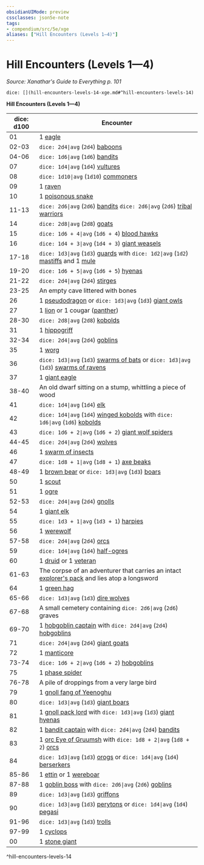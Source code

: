```yaml
---
obsidianUIMode: preview
cssclasses: json5e-note
tags:
- compendium/src/5e/xge
aliases: ["Hill Encounters (Levels 1—4)"]
---
```

# Hill Encounters (Levels 1—4)
*Source: Xanathar's Guide to Everything p. 101* 

`dice: [](hill-encounters-levels-14-xge.md#^hill-encounters-levels-14)`

**Hill Encounters (Levels 1—4)**

| dice: d100 | Encounter |
|------------|-----------|
| 01 | 1 [eagle](4-Resources/Compendium/bestiary/beast/eagle.md) |
| 02-03 | `dice: 2d4\|avg` (`2d4`) [baboons](4-Resources/Compendium/bestiary/beast/baboon.md) |
| 04-06 | `dice: 1d6\|avg` (`1d6`) [bandits](4-Resources/Compendium/bestiary/humanoid/bandit.md) |
| 07 | `dice: 1d4\|avg` (`1d4`) [vultures](4-Resources/Compendium/bestiary/beast/vulture.md) |
| 08 | `dice: 1d10\|avg` (`1d10`) [commoners](4-Resources/Compendium/bestiary/humanoid/commoner.md) |
| 09 | 1 [raven](4-Resources/Compendium/bestiary/beast/raven.md) |
| 10 | 1 [poisonous snake](4-Resources/Compendium/bestiary/beast/poisonous-snake.md) |
| 11-13 | `dice: 2d6\|avg` (`2d6`) [bandits](4-Resources/Compendium/bestiary/humanoid/bandit.md) `dice: 2d6\|avg` (`2d6`) [tribal warriors](4-Resources/Compendium/bestiary/humanoid/tribal-warrior.md) |
| 14 | `dice: 2d8\|avg` (`2d8`) [goats](4-Resources/Compendium/bestiary/beast/goat.md) |
| 15 | `dice: 1d6 + 4\|avg` (`1d6 + 4`) [blood hawks](4-Resources/Compendium/bestiary/beast/blood-hawk.md) |
| 16 | `dice: 1d4 + 3\|avg` (`1d4 + 3`) [giant weasels](4-Resources/Compendium/bestiary/beast/giant-weasel.md) |
| 17-18 | `dice: 1d3\|avg` (`1d3`) [guards](4-Resources/Compendium/bestiary/humanoid/guard.md) with `dice: 1d2\|avg` (`1d2`) [mastiffs](4-Resources/Compendium/bestiary/beast/mastiff.md) and 1 [mule](4-Resources/Compendium/bestiary/beast/mule.md) |
| 19-20 | `dice: 1d6 + 5\|avg` (`1d6 + 5`) [hyenas](4-Resources/Compendium/bestiary/beast/hyena.md) |
| 21-22 | `dice: 2d4\|avg` (`2d4`) [stirges](4-Resources/Compendium/bestiary/beast/stirge.md) |
| 23-25 | An empty cave littered with bones |
| 26 | 1 [pseudodragon](4-Resources/Compendium/bestiary/dragon/pseudodragon.md) or `dice: 1d3\|avg` (`1d3`) [giant owls](4-Resources/Compendium/bestiary/beast/giant-owl.md) |
| 27 | 1 [lion](4-Resources/Compendium/bestiary/beast/lion.md) or 1 cougar ([panther](4-Resources/Compendium/bestiary/beast/panther.md)) |
| 28-30 | `dice: 2d8\|avg` (`2d8`) [kobolds](4-Resources/Compendium/bestiary/humanoid/kobold.md) |
| 31 | 1 [hippogriff](4-Resources/Compendium/bestiary/monstrosity/hippogriff.md) |
| 32-34 | `dice: 2d4\|avg` (`2d4`) [goblins](4-Resources/Compendium/bestiary/humanoid/goblin.md) |
| 35 | 1 [worg](4-Resources/Compendium/bestiary/monstrosity/worg.md) |
| 36 | `dice: 1d3\|avg` (`1d3`) [swarms of bats](4-Resources/Compendium/bestiary/beast/swarm-of-bats.md) or `dice: 1d3\|avg` (`1d3`) [swarms of ravens](4-Resources/Compendium/bestiary/beast/swarm-of-ravens.md) |
| 37 | 1 [giant eagle](4-Resources/Compendium/bestiary/beast/giant-eagle.md) |
| 38-40 | An old dwarf sitting on a stump, whittling a piece of wood |
| 41 | `dice: 1d4\|avg` (`1d4`) [elk](4-Resources/Compendium/bestiary/beast/elk.md) |
| 42 | `dice: 1d4\|avg` (`1d4`) [winged kobolds](4-Resources/Compendium/bestiary/humanoid/winged-kobold.md) with `dice: 1d6\|avg` (`1d6`) [kobolds](4-Resources/Compendium/bestiary/humanoid/kobold.md) |
| 43 | `dice: 1d6 + 2\|avg` (`1d6 + 2`) [giant wolf spiders](4-Resources/Compendium/bestiary/beast/giant-wolf-spider.md) |
| 44-45 | `dice: 2d4\|avg` (`2d4`) [wolves](4-Resources/Compendium/bestiary/beast/wolf.md) |
| 46 | 1 [swarm of insects](4-Resources/Compendium/bestiary/beast/swarm-of-insects.md) |
| 47 | `dice: 1d8 + 1\|avg` (`1d8 + 1`) [axe beaks](4-Resources/Compendium/bestiary/beast/axe-beak.md) |
| 48-49 | 1 [brown bear](4-Resources/Compendium/bestiary/beast/brown-bear.md) or `dice: 1d3\|avg` (`1d3`) [boars](4-Resources/Compendium/bestiary/beast/boar.md) |
| 50 | 1 [scout](4-Resources/Compendium/bestiary/humanoid/scout.md) |
| 51 | 1 [ogre](4-Resources/Compendium/bestiary/giant/ogre.md) |
| 52-53 | `dice: 2d4\|avg` (`2d4`) [gnolls](4-Resources/Compendium/bestiary/humanoid/gnoll.md) |
| 54 | 1 [giant elk](4-Resources/Compendium/bestiary/beast/giant-elk.md) |
| 55 | `dice: 1d3 + 1\|avg` (`1d3 + 1`) [harpies](4-Resources/Compendium/bestiary/monstrosity/harpy.md) |
| 56 | 1 [werewolf](4-Resources/Compendium/bestiary/humanoid/werewolf.md) |
| 57-58 | `dice: 2d4\|avg` (`2d4`) [orcs](4-Resources/Compendium/bestiary/humanoid/orc.md) |
| 59 | `dice: 1d4\|avg` (`1d4`) [half-ogres](4-Resources/Compendium/bestiary/giant/half-ogre-ogrillon.md) |
| 60 | 1 [druid](4-Resources/Compendium/bestiary/humanoid/druid.md) or 1 [veteran](4-Resources/Compendium/bestiary/humanoid/veteran.md) |
| 61-63 | The corpse of an adventurer that carries an intact [explorer's pack](4-Resources/Compendium/items/explorers-pack.md) and lies atop a longsword |
| 64 | 1 [green hag](4-Resources/Compendium/bestiary/fey/green-hag.md) |
| 65-66 | `dice: 1d3\|avg` (`1d3`) [dire wolves](4-Resources/Compendium/bestiary/beast/dire-wolf.md) |
| 67-68 | A small cemetery containing `dice: 2d6\|avg` (`2d6`) graves |
| 69-70 | 1 [hobgoblin captain](4-Resources/Compendium/bestiary/humanoid/hobgoblin-captain.md) with `dice: 2d4\|avg` (`2d4`) [hobgoblins](4-Resources/Compendium/bestiary/humanoid/hobgoblin.md) |
| 71 | `dice: 2d4\|avg` (`2d4`) [giant goats](4-Resources/Compendium/bestiary/beast/giant-goat.md) |
| 72 | 1 [manticore](4-Resources/Compendium/bestiary/monstrosity/manticore.md) |
| 73-74 | `dice: 1d6 + 2\|avg` (`1d6 + 2`) [hobgoblins](4-Resources/Compendium/bestiary/humanoid/hobgoblin.md) |
| 75 | 1 [phase spider](4-Resources/Compendium/bestiary/monstrosity/phase-spider.md) |
| 76-78 | A pile of droppings from a very large bird |
| 79 | 1 [gnoll fang of Yeenoghu](4-Resources/Compendium/bestiary/fiend/gnoll-fang-of-yeenoghu.md) |
| 80 | `dice: 1d3\|avg` (`1d3`) [giant boars](4-Resources/Compendium/bestiary/beast/giant-boar.md) |
| 81 | 1 [gnoll pack lord](4-Resources/Compendium/bestiary/humanoid/gnoll-pack-lord.md) with `dice: 1d3\|avg` (`1d3`) [giant hyenas](4-Resources/Compendium/bestiary/beast/giant-hyena.md) |
| 82 | 1 [bandit captain](4-Resources/Compendium/bestiary/humanoid/bandit-captain.md) with `dice: 2d4\|avg` (`2d4`) [bandits](4-Resources/Compendium/bestiary/humanoid/bandit.md) |
| 83 | 1 [orc Eye of Gruumsh](4-Resources/Compendium/bestiary/humanoid/orc-eye-of-gruumsh.md) with `dice: 1d8 + 2\|avg` (`1d8 + 2`) [orcs](4-Resources/Compendium/bestiary/humanoid/orc.md) |
| 84 | `dice: 1d3\|avg` (`1d3`) [orogs](4-Resources/Compendium/bestiary/humanoid/orog.md) or `dice: 1d4\|avg` (`1d4`) [berserkers](4-Resources/Compendium/bestiary/humanoid/berserker.md) |
| 85-86 | 1 [ettin](4-Resources/Compendium/bestiary/giant/ettin.md) or 1 [wereboar](4-Resources/Compendium/bestiary/humanoid/wereboar.md) |
| 87-88 | 1 [goblin boss](4-Resources/Compendium/bestiary/humanoid/goblin-boss.md) with `dice: 2d6\|avg` (`2d6`) [goblins](4-Resources/Compendium/bestiary/humanoid/goblin.md) |
| 89 | `dice: 1d3\|avg` (`1d3`) [griffons](4-Resources/Compendium/bestiary/monstrosity/griffon.md) |
| 90 | `dice: 1d3\|avg` (`1d3`) [perytons](4-Resources/Compendium/bestiary/monstrosity/peryton.md) or `dice: 1d4\|avg` (`1d4`) [pegasi](4-Resources/Compendium/bestiary/celestial/pegasus.md) |
| 91-96 | `dice: 1d3\|avg` (`1d3`) [trolls](4-Resources/Compendium/bestiary/giant/troll.md) |
| 97-99 | 1 [cyclops](4-Resources/Compendium/bestiary/giant/cyclops.md) |
| 00 | 1 [stone giant](4-Resources/Compendium/bestiary/giant/stone-giant.md) |
^hill-encounters-levels-14